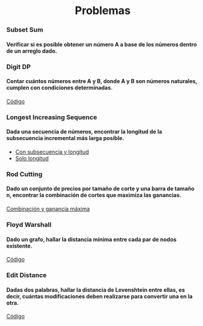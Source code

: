<div align="center">  

# Problemas  

 <div align="left">  
  
 ### Subset Sum  
   #### Verificar si es posible obtener un número A a base de los números dentro de un arreglo dado.  
   
 ### Digit DP    
   #### Contar cuántos números entre A y B, donde A y B son números naturales, cumplen con condiciones determinadas.  
   [Código](https://github.com/marinovivianUPB/Algoritmica/blob/main/Dynamic%20Programming/Problemas/digitDP.cpp)  
 ### Longest Increasing Sequence  
   #### Dada una secuencia de números, encontrar la longitud de la subsecuencia incremental más larga posible. 
   * [Con subsecuencia y longitud](https://github.com/marinovivianUPB/Algoritmica/blob/main/Dynamic%20Programming/Busqueda%20Binaria/Problemas/LIS/Con%20Subsecuencia/lis.cpp)  
   * [Solo longitud](https://github.com/marinovivianUPB/Algoritmica/blob/main/Dynamic%20Programming/Busqueda%20Binaria/Problemas/LIS/Sin%20Subsecuencia/lis.cpp)  
 ### Rod Cutting  
   #### Dado un conjunto de precios por tamaño de corte y una barra de tamaño n, encontrar la combinación de cortes que maximiza las ganancias.  
   [Combinación y ganancia máxima](https://github.com/marinovivianUPB/Algoritmica/edit/main/Dynamic%20Programming/Problemas/Rod%20Cutting/main.cpp)
 ### Floyd Warshall  
   #### Dado un grafo, hallar la distancia mínima entre cada par de nodos existente.  
   [Código](https://github.com/marinovivianUPB/Algoritmica/edit/main/Dynamic%20Programming/Problemas/Floyd%20Warshall/main.cpp)  
 ### Edit Distance  
   #### Dadas dos palabras, hallar la distancia de Levenshtein entre ellas, es decir, cuántas modificaciones deben realizarse para convertir una en la otra.  
   [Código](https://github.com/marinovivianUPB/Algoritmica/edit/main/Dynamic%20Programming/Problemas/Edit%20Distance/main.cpp)  
